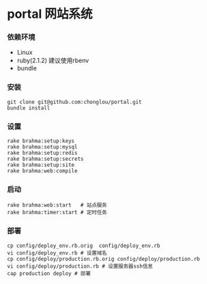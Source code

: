 portal 网站系统
======

### 依赖环境
 * Linux
 * ruby(2.1.2) 建议使用rbenv
 * bundle

### 安装
    git clone git@github.com:chonglou/portal.git
    bundle install

### 设置
    rake brahma:setup:keys
    rake brahma:setup:mysql
    rake brahma:setup:redis
    rake brahma:setup:secrets
    rake brahma:setup:site
    rake brahma:web:compile

### 启动
    rake brahma:web:start	# 站点服务
    rake brahma:timer:start	# 定时任务


### 部署
    cp config/deploy_env.rb.orig  config/deploy_env.rb
    vi config/deploy_env.rb # 设置域名
    cp config/deploy/production.rb.orig config/deploy/production.rb
    vi config/deploy/production.rb # 设置服务器ssh信息
    cap production deploy # 部署
    